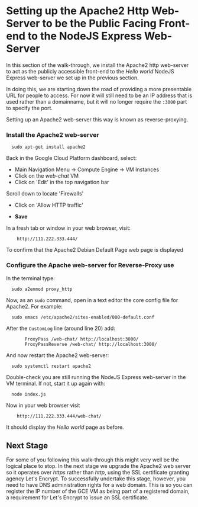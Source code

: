 # Setting up the Apache2 Http Web-Server to be the Public Facing Front-end to the NodeJS Express Web-Server

  In this section of the walk-through, we install the Apache2 http web-server
  to act as the publicly accessible front-end to the _Hello world_
  NodeJS Express web-server we set up in the previous section.

  In doing this, we are starting down the road of providing a more
  presentable URL for people to access.  For now it will still need
  to be an IP address that is used rather than a domainname, but
  it will no longer require the `:3000` part to specify the port.

  Setting up an Apache2 web-server this way is known as reverse-proxying.
  

### Install the Apache2 web-server

```
  sudo apt-get install apache2
```

  Back in the Google Cloud Platform dashboard, select:
  * Main Navigation Menu -> Compute Engine -> VM Instances
  * Click on the _web-chat_ VM
  * Click on 'Edit' in the top navigation bar

  Scroll down to locate 'Firewalls'
  * Click on 'Allow HTTP traffic'

  * __Save__
  
  In a fresh tab or window in your web browser, visit:
```
    http://111.222.333.444/
```
  To confirm that the Apache2 Debian Default Page web page is displayed

### Configure the Apache web-server for Reverse-Proxy use


  In the terminal type:
```  
  sudo a2enmod proxy_http
```

  Now, as an `sudo` command, open in a text editor the core config file
  for Apache2.  For example:
```  
  sudo emacs /etc/apache2/sites-enabled/000-default.conf
```

  After the `CustomLog` line (around line 20) add:
```  
       ProxyPass /web-chat/ http://localhost:3000/ 
       ProxyPassReverse /web-chat/ http://localhost:3000/
```	

  And now restart the Apache2 web-server:
```
  sudo systemctl restart apache2 
```

  Double-check you are still running the NodeJS Express web-server
  in the VM terminal.  If not, start it up again with:
```
  node index.js
```

  Now in your web browser visit
```
    http://111.222.333.444/web-chat/
```

  It should display the _Hello world_ page as before.


## Next Stage

  For some of you following this walk-through this might very well be the
  logical place to stop.  In the next stage we upgrade the Apache2 web
  server so it operates over _https_ rather than _http_, using the SSL
  certificate granting agency Let's Encrypt.  To successfully undertake
  this stage, however, you need to have DNS administration rights for a web
  domain.  This is so you can register the IP number of the GCE VM
  as being part of a registered domain, a requirement for
  Let's Encrypt to issue an SSL certificate.
